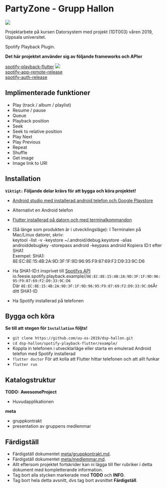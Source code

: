 # PartyZone - Grupp Hallon
  
  
  
  
  
[![](https://img.shields.io/badge/licence-MIT-blue.svg)](https://github.com/uu-os-2019/dsp-hallon/blob/master/LICENSE)
   
  
  Projektarbete på kursen Datorsystem med projekt (1DT003) våren 2019, Uppsala universitet.

Spotify Playback Plugin.
 
**Det här projektet använder sig av följande frameworks och APIer**   

[spotify-playback-flutter](https://github.com/qreate/spotify-playback-flutter/)  [![](https://img.shields.io/badge/pub-v0.0.8-brightgreen.svg)](https://pub.dartlang.org/packages/spotify_playback)    
[spotify-app-remote-release](https://github.com/spotify/android-sdk/releases/tag/v0.6.1-appremote_v1.1.0-auth)   
[spotify-auth-release](https://github.com/spotify/android-sdk/releases/tag/v0.6.1-appremote_v1.1.0-auth)   
  

  

## Implimenterade funktioner
* Play (track / album / playlist)
* Resume / pause
* Queue
* Playback position
* Seek
* Seek to relative position
* Play Next
* Play Previous
* Repeat 
* Shuffle 
* Get image
* Image link to URI

## Installation
**`Viktigt:` Följande delar krävs för att bygga och köra projektet!**
* [Android studio med installerad android telefon och Google Playstore](https://developer.android.com/studio/)
* Alternativt en Android telefon 
* [Flutter installerad på datorn och med terminalkommandon](https://flutter.dev/docs/get-started/install) 
* (Så länge som produkten är i utvecklingsläge):
   I Terminalen på Mac/Linux datorer, skriv:  
     keytool -list -v -keystore ~/.android/debug.keystore -alias androiddebugkey -storepass android -keypass android
     Kopiera ID:t efter SHA1    
     Exempel:    SHA1: 8E:EC:8E:15:4B:2A:9D:3F:1F:9D:96:95:F9:87:69:F2:D9:33:9C:D6
* Ha SHA1-ID:t insprivet till [Spotifys API](https://developer.spotify.com/dashboard/applications) 
   io.feesie.spotify.playback.example//```8E:EC:8E:15:4B:2A:9D:3F:1F:9D:96:95:F9:87:69:F2:D9:33:9C:D6```     
   Där ```8E:EC:8E:15:4B:2A:9D:3F:1F:9D:96:95:F9:87:69:F2:D9:33:9C:D6```Är ditt SHA1-ID    
   
* Ha Spotify installerad på telefonen


## Bygga och köra 
**Se till att stegen för `Installation` följts!**
- ``` git clone https://github.com/uu-os-2019/dsp-hallon.git ``` 
- ``` cd dsp-hallon/spotify-playback-flutter/example/ ```
- Koppla in telefonen i utvecklarläge eller starta en emulerad Android telefon med Spotify installerad
- ``` flutter doctor ``` För att kolla att Flutter hittar telefonen och att allt funkar 
- ```flutter run ```


[comment]: <> (hej)



















## Katalogstruktur

**TODO:** 
**AwesomeProject**
- Huvudapplikationen 

**meta**
- gruppkontrakt
- presentation av gruppens medlemmar

## Färdigställ 

- Färdigställ dokumentet [meta/gruppkontrakt.md](./meta/gruppkontrakt.md).
- Färdigställ dokumentet [meta/medlemmar.md](./meta/medlemmar.md).
- Allt eftersom projektet fortskrider kan ni lägga till fler rubriker i detta
  dokument med kompletterande information.
- Tag bort alla stycken markerade med **TODO** och **INFO**.
- Tag bort hela detta avsnitt, dvs tag bort avsnittet **Färdigställ**.
